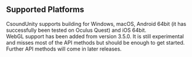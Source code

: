 ## Supported Platforms ##

CsoundUnity supports building for Windows, macOS, Android 64bit (it has successfully been tested on Oculus Quest) and iOS 64bit.   
WebGL support has been added from version 3.5.0. 
It is still experimental and misses most of the API methods but should be enough to get started. Further API methods will come in later releases.